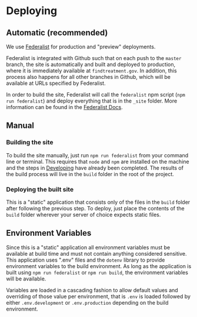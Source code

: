 # Deploying

## Automatic (recommended)

We use [Federalist](https://federalist.18f.gov/) for production and "preview" deployments.

Federalist is integrated with Github such that on each push to the `master` branch, the site is automatically and built and deployed to production, where it is immediately available at `findtreatment.gov`. In addition, this process also happens for all other branches in Github, which will be available at URLs specified by Federalist.

In order to build the site, Federalist will call the `federalist` npm script (`npm run federalist`) and deploy everything that is in the `_site` folder. More information can be found in the [Federalist Docs](https://federalist.18f.gov/documentation/node-on-federalist/).

## Manual

### Building the site
To build the site manually, just run `npm run federalist` from your command line or terminal. This requires that `node` and `npm` are installed on the machine and the steps in [Developing](./developing.md) have already been completed. The results of the build process will live in the `build` folder in the root of the project.

### Deploying the built site
This is a "static" application that consists only of the files in the `build` folder after following the previous step. To deploy, just place the contents of the `build` folder wherever your server of choice expects static files.

## Environment Variables
Since this is a "static" application all environment variables must be available at build time and must not contain anything considered sensitive. This application uses ".env" files and the `dotenv` library to provide environment variables to the  build environment. As long as the application is built using `npm run federalist` or `npm run build`, the environment variables will be available.

Variables are loaded in a cascading fashion to allow default values and overriding of those value per environment, that is `.env` is loaded followed by either `.env.development` or `.env.production` depending on the build environment.